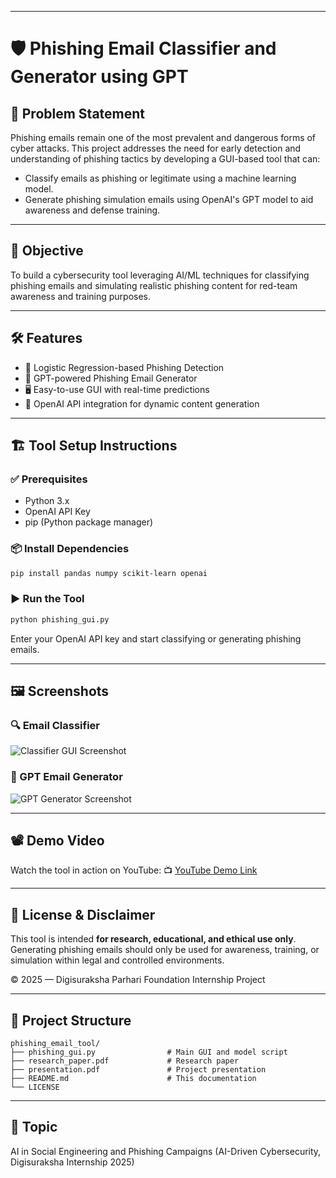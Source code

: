 
---

# 🛡️ Phishing Email Classifier and Generator using GPT

## 📌 Problem Statement

Phishing emails remain one of the most prevalent and dangerous forms of cyber attacks. This project addresses the need for early detection and understanding of phishing tactics by developing a GUI-based tool that can:

* Classify emails as phishing or legitimate using a machine learning model.
* Generate phishing simulation emails using OpenAI's GPT model to aid awareness and defense training.

---

## 🎯 Objective

To build a cybersecurity tool leveraging AI/ML techniques for classifying phishing emails and simulating realistic phishing content for red-team awareness and training purposes.

---

## 🛠️ Features

* 🧠 Logistic Regression-based Phishing Detection
* 💬 GPT-powered Phishing Email Generator
* 🖥️ Easy-to-use GUI with real-time predictions
* 🔐 OpenAI API integration for dynamic content generation

---

## 🏗️ Tool Setup Instructions

### ✅ Prerequisites

* Python 3.x
* OpenAI API Key
* pip (Python package manager)

### 📦 Install Dependencies

```bash
pip install pandas numpy scikit-learn openai
```

### ▶️ Run the Tool

```bash
python phishing_gui.py
```

Enter your OpenAI API key and start classifying or generating phishing emails.

---

## 🖼️ Screenshots

### 🔍 Email Classifier

![Classifier GUI Screenshot](https://via.placeholder.com/600x300.png?text=Classifier+GUI)

### 🧪 GPT Email Generator

![GPT Generator Screenshot](https://via.placeholder.com/600x300.png?text=GPT+Phishing+Generator)

---

## 📽️ Demo Video

Watch the tool in action on YouTube:
📺 [YouTube Demo Link](https://your-demo-link.com)

---

## 📄 License & Disclaimer

This tool is intended **for research, educational, and ethical use only**. Generating phishing emails should only be used for awareness, training, or simulation within legal and controlled environments.

© 2025 — Digisuraksha Parhari Foundation Internship Project

---

## 📁 Project Structure

```
phishing_email_tool/
├── phishing_gui.py                # Main GUI and model script
├── research_paper.pdf             # Research paper
├── presentation.pdf               # Project presentation
├── README.md                      # This documentation
└── LICENSE
```

---

## 🧠 Topic

AI in Social Engineering and Phishing Campaigns
(AI-Driven Cybersecurity, Digisuraksha Internship 2025)
